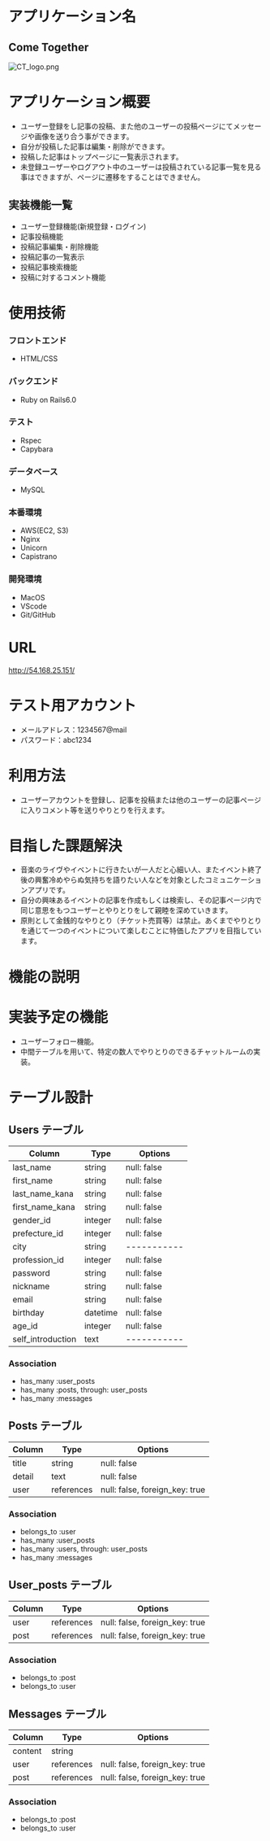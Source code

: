 # アプリケーション名

## Come Together
![CT_logo.png](https://gyazo.com/0c607987fd5956c2e63a206ebded14eb "top_page")


# アプリケーション概要

- ユーザー登録をし記事の投稿、また他のユーザーの投稿ページにてメッセージや画像を送り合う事ができます。
- 自分が投稿した記事は編集・削除ができます。
- 投稿した記事はトップページに一覧表示されます。
- 未登録ユーザーやログアウト中のユーザーは投稿されている記事一覧を見る事はできますが、ページに遷移をすることはできません。

## 実装機能一覧
- ユーザー登録機能(新規登録・ログイン)
- 記事投稿機能
- 投稿記事編集・削除機能
- 投稿記事の一覧表示
- 投稿記事検索機能
- 投稿に対するコメント機能


# 使用技術

### フロントエンド
- HTML/CSS

### バックエンド
- Ruby on Rails6.0

### テスト
- Rspec
- Capybara

### データベース
- MySQL

### 本番環境
- AWS(EC2, S3)
- Nginx
- Unicorn
- Capistrano

### 開発環境
- MacOS
- VScode
- Git/GitHub


# URL
http://54.168.25.151/

# テスト用アカウント
- メールアドレス：1234567@mail
- パスワード：abc1234

# 利用方法
- ユーザーアカウントを登録し、記事を投稿または他のユーザーの記事ページに入りコメント等を送りやりとりを行えます。

# 目指した課題解決
- 音楽のライヴやイベントに行きたいが一人だと心細い人、またイベント終了後の興奮冷めやらぬ気持ちを語りたい人などを対象としたコミュニケーションアプリです。
- 自分の興味あるイベントの記事を作成もしくは検索し、その記事ページ内で同じ意思をもつユーザーとやりとりをして親睦を深めていきます。
- 原則として金銭的なやりとり（チケット売買等）は禁止。あくまでやりとりを通じて一つのイベントについて楽しむことに特価したアプリを目指しています。

# 機能の説明

# 実装予定の機能
- ユーザーフォロー機能。
- 中間テーブルを用いて、特定の数人でやりとりのできるチャットルームの実装。

# テーブル設計
## Users テーブル

| Column            | Type     | Options     |
| ----------------- | -------- | ----------- |
| last_name         | string   | null: false |
| first_name        | string   | null: false |
| last_name_kana    | string   | null: false |
| first_name_kana   | string   | null: false |
| gender_id         | integer  | null: false |
| prefecture_id     | integer  | null: false |
| city              | string   | ----------- |
| profession_id     | integer  | null: false |
| password          | string   | null: false |
| nickname          | string   | null: false |
| email             | string   | null: false |
| birthday          | datetime | null: false |
| age_id            | integer  | null: false |
| self_introduction | text     | ----------- |

### Association

- has_many :user_posts
- has_many :posts, through: user_posts
- has_many :messages


## Posts テーブル

| Column  | Type       | Options                        |
| ------- | ---------- | ------------------------------ |
| title   | string     | null: false                    |
| detail  | text       | null: false                    |
| user    | references | null: false, foreign_key: true |


### Association

- belongs_to :user
- has_many   :user_posts
- has_many   :users, through: user_posts
- has_many   :messages



## User_posts テーブル

| Column  | Type       | Options                        |
| ------- | ---------- | ------------------------------ |
| user    | references | null: false, foreign_key: true |
| post    | references | null: false, foreign_key: true |

### Association
- belongs_to :post
- belongs_to :user



## Messages テーブル

| Column  | Type       | Options                        |
| ------- | ---------- | ------------------------------ |
| content | string     |                                |
| user    | references | null: false, foreign_key: true |
| post    | references | null: false, foreign_key: true |

### Association

- belongs_to :post
- belongs_to :user


